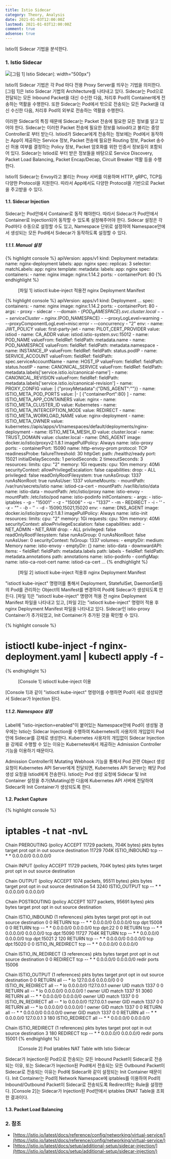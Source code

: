 ```yaml
---
title: Istio Sidecar
category: Theory, Analysis
date: 2021-01-03T12:00:00Z
lastmod: 2021-01-03T12:00:00Z
comment: true
adsense: true
---
```


Istio의 Sidecar 기법을 분석한다.

### 1. Istio Sidecar

![[그림 1] Istio Sidecar]({{site.baseurl}}/images/theory_analysis/Istio_Sidecar/Istio_Sidecar.PNG){: width="500px"}

Istio의 Sidecar 기법은 각 Pod 마다 전용 Proxy Server를 띄우는 기법을 의미한다. [그림 1]은 Istio Sidecar 기법의 Architecture를 나타내고 있다. Sidecar는 Pod으로 전달되는 모든 Inbound Packet을 대신 수신한 다음, 처리후 Pod의 Container에게 전송하는 역활을 수행한다. 또한 Sidecar는 Pod에서 밖으로 전송되는 모든 Packet을 대신 수신한 다음, 처리후 Pod의 외부로 전송하는 역활을 수행한다.

이러한 Sidecar의 특징 때문에 Sidecar는 Packet 전송에 필요한 모든 정보를 알고 있어야 한다. Sidecar는 이러한 Packet 전송에 필요한 정보를 Istiod라고 불리는 중앙 Controller로 부터 받는다. Istiod가 Sidecar에게 전송하는 정보에는 Pod에서 동작하는 App이 제공하는 Service 정보, Packet 전송에 필요한 Routing 정보, Packet 송수신 허용 여부를 결정하는 Policy 정보, Packet 암호화를 위한 인증서 정보등이 포함되어 있다. Sidecar는 Istiod로 부터 받은 정보들을 바탕으로 Service Discovery, Packet Load Balancing, Packet Encap/Decap, Circuit Breaker 역활 등을 수행한다.

Istio의 Sidecar는 Envoy라고 불리는 Proxy 서버를 이용하며 HTTP, gRPC, TCP등 다양한 Protocol을 지원한다. 따라서 App에서도 다양한 Protocol을 기반으로 Packet을 주고받을 수 있다.

#### 1.1. Sidecar Injection

Sidecar는 Pod안에서 Container로 동작 해야한다. 따라서 Sidecar가 Pod안에서 Container로 Injection되어 동작할 수 있도록 설정해주어야 한다. Sidecar 설정은 각 Pod마다 수동으로 설정할 수도 있고, Namespace 단위로 설정하여 Namespace안에서 생성되는 모든 Pod에서 Sidecar가 동작하도록 설정할 수 있다.

##### 1.1.1. Manual 설정

{% highlight console %}
apiVersion: apps/v1
kind: Deployment
metadata:
  name: nginx-deployment
  labels:
    app: nginx
spec:
  replicas: 3
  selector:
    matchLabels:
      app: nginx
  template:
    metadata:
      labels:
        app: nginx
    spec:
      containers:
      - name: nginx
        image: nginx:1.14.2
        ports:
        - containerPort: 80
{% endhighlight %}
<figure>
<figcaption class="caption">[파일 1] istioctl kube-inject 적용전 nginx Deployment Manifest</figcaption>
</figure>

{% highlight console %}
apiVersion: apps/v1
kind: Deployment
...
    spec:
      containers:
      - name: nginx
        image: nginx:1.14.2
        ports:
        - containerPort: 80
      - args:
        - proxy
        - sidecar
        - --domain
        - $(POD_NAMESPACE).svc.cluster.local
        - --serviceCluster
        - nginx.$(POD_NAMESPACE)
        - --proxyLogLevel=warning
        - --proxyComponentLogLevel=misc:error
        - --concurrency
        - "2"
        env:
        - name: JWT_POLICY
          value: first-party-jwt
        - name: PILOT_CERT_PROVIDER
          value: istiod
        - name: CA_ADDR
          value: istiod.istio-system.svc:15012
        - name: POD_NAME
          valueFrom:
            fieldRef:
              fieldPath: metadata.name
        - name: POD_NAMESPACE
          valueFrom:
            fieldRef:
              fieldPath: metadata.namespace
        - name: INSTANCE_IP
          valueFrom:
            fieldRef:
              fieldPath: status.podIP
        - name: SERVICE_ACCOUNT
          valueFrom:
            fieldRef:
              fieldPath: spec.serviceAccountName
        - name: HOST_IP
          valueFrom:
            fieldRef:
              fieldPath: status.hostIP
        - name: CANONICAL_SERVICE
          valueFrom:
            fieldRef:
              fieldPath: metadata.labels['service.istio.io/canonical-name']
        - name: CANONICAL_REVISION
          valueFrom:
            fieldRef:
              fieldPath: metadata.labels['service.istio.io/canonical-revision']
        - name: PROXY_CONFIG
          value: |
            {"proxyMetadata":{"DNS_AGENT":""}}
        - name: ISTIO_META_POD_PORTS
          value: |-
            [
                {"containerPort":80}
            ]
        - name: ISTIO_META_APP_CONTAINERS
          value: nginx
        - name: ISTIO_META_CLUSTER_ID
          value: Kubernetes
        - name: ISTIO_META_INTERCEPTION_MODE
          value: REDIRECT
        - name: ISTIO_META_WORKLOAD_NAME
          value: nginx-deployment
        - name: ISTIO_META_OWNER
          value: kubernetes://apis/apps/v1/namespaces/default/deployments/nginx-deployment
        - name: ISTIO_META_MESH_ID
          value: cluster.local
        - name: TRUST_DOMAIN
          value: cluster.local
        - name: DNS_AGENT
        image: docker.io/istio/proxyv2:1.8.1
        imagePullPolicy: Always
        name: istio-proxy
        ports:
        - containerPort: 15090
          name: http-envoy-prom
          protocol: TCP
        readinessProbe:
          failureThreshold: 30
          httpGet:
            path: /healthz/ready
            port: 15021
          initialDelaySeconds: 1
          periodSeconds: 2
          timeoutSeconds: 3
        resources:
          limits:
            cpu: "2"
            memory: 1Gi
          requests:
            cpu: 10m
            memory: 40Mi
        securityContext:
          allowPrivilegeEscalation: false
          capabilities:
            drop:
            - ALL
          privileged: false
          readOnlyRootFilesystem: true
          runAsGroup: 1337
          runAsNonRoot: true
          runAsUser: 1337
        volumeMounts:
        - mountPath: /var/run/secrets/istio
          name: istiod-ca-cert
        - mountPath: /var/lib/istio/data
          name: istio-data
        - mountPath: /etc/istio/proxy
          name: istio-envoy
        - mountPath: /etc/istio/pod
          name: istio-podinfo
      initContainers:
      - args:
        - istio-iptables
        - -p
        - "15001"
        - -z
        - "15006"
        - -u
        - "1337"
        - -m
        - REDIRECT
        - -i
        - '*'
        - -x
        - ""
        - -b
        - '*'
        - -d
        - 15090,15021,15020
        env:
        - name: DNS_AGENT
        image: docker.io/istio/proxyv2:1.8.1
        imagePullPolicy: Always
        name: istio-init
        resources:
          limits:
            cpu: "2"
            memory: 1Gi
          requests:
            cpu: 10m
            memory: 40Mi
        securityContext:
          allowPrivilegeEscalation: false
          capabilities:
            add:
            - NET_ADMIN
            - NET_RAW
            drop:
            - ALL
          privileged: false
          readOnlyRootFilesystem: false
          runAsGroup: 0
          runAsNonRoot: false
          runAsUser: 0
      securityContext:
        fsGroup: 1337
      volumes:
      - emptyDir:
          medium: Memory
        name: istio-envoy
      - emptyDir: {}
        name: istio-data
      - downwardAPI:
          items:
          - fieldRef:
              fieldPath: metadata.labels
            path: labels
          - fieldRef:
              fieldPath: metadata.annotations
            path: annotations
        name: istio-podinfo
      - configMap:
          name: istio-ca-root-cert
        name: istiod-ca-cert
...
{% endhighlight %}
<figure>
<figcaption class="caption">[파일 2] istioctl kube-inject 적용후 nginx Deployment Manifest</figcaption>
</figure>

"istioctl kube-inject" 명령어를 통해서 Deployment, StatefulSet, DaemonSet등의 Pod를 관리하는 Object의 Manifest를 변경하여 Pod에 Sidecar가 생성되도록 만든다. [파일 1]은 "istioctl kube-inject" 명령어 적용 전 nginx Deployment Manifest 파일을 나타내고 있고, [파일 2]는 "istioctl kube-inject" 명령어 적용 후 nginx Deployment Manifest 파일을 나타내고 있다. Sidecar인 istio-proxy Container가 추가되었고, Init Container가 추가된 것을 확인할 수 있다.

{% highlight console %}
# istioctl kube-inject -f nginx-deployment.yaml | kubectl apply -f -
{% endhighlight %}
<figure>
<figcaption class="caption">[Console 1] istioctl kube-inject 이용</figcaption>
</figure>

[Console 1]과 같이 "istioctl kube-inject" 명령어를 수행하면 Pod이 새로 생성되면서 Sidecar가 Injection 된다.

##### 1.1.2. Namespace 설정

Label에 "istio-injection=enabled"이 붙어있는 Namespace안에 Pod이 생성될 경우에는 Istio는 Sidecar Injection을 수행하여 Kubernetes의 사용자의 개입없이 Pod안에 Sidecar를 강제로 생성한다. Kubernetes 사용자의 개입없이 Sidecar Injection을 강제로 수행할 수 있는 이유는 Kubernetes에서 제공하는 Admission Controller 기능을 이용하기 때문이다. 

Admission Controller의 Mutating Webhook 기능을 통해서 Pod 관련 Object 생성 요청이 Kubernetes API Server에게 전달되면, Kubernetes API Server는 해당 Pod 생성 요청을 Istiod에게 전송한다. Istiod는 Pod 생성 요청에 Sidecar 및 Init Container 설정을 추가(Mutating)한 다음에 Kubernetes API 서버에 전달하여 Sidecar와 Init Container가 생성되도록 한다.

#### 1.2. Packet Capture

{% highlight console %}
# iptables -t nat -nvL
Chain PREROUTING (policy ACCEPT 11729 packets, 704K bytes)
 pkts bytes target     prot opt in     out     source               destination
11729  704K ISTIO_INBOUND  tcp  --  *      *       0.0.0.0/0            0.0.0.0/0

Chain INPUT (policy ACCEPT 11729 packets, 704K bytes)
 pkts bytes target     prot opt in     out     source               destination

Chain OUTPUT (policy ACCEPT 1074 packets, 95511 bytes)
 pkts bytes target     prot opt in     out     source               destination
   54  3240 ISTIO_OUTPUT  tcp  --  *      *       0.0.0.0/0            0.0.0.0/0

Chain POSTROUTING (policy ACCEPT 1077 packets, 95691 bytes)
 pkts bytes target     prot opt in     out     source               destination

Chain ISTIO_INBOUND (1 references)
 pkts bytes target     prot opt in     out     source               destination
    0     0 RETURN     tcp  --  *      *       0.0.0.0/0            0.0.0.0/0            tcp dpt:15008
    0     0 RETURN     tcp  --  *      *       0.0.0.0/0            0.0.0.0/0            tcp dpt:22
    0     0 RETURN     tcp  --  *      *       0.0.0.0/0            0.0.0.0/0            tcp dpt:15090
11727  704K RETURN     tcp  --  *      *       0.0.0.0/0            0.0.0.0/0            tcp dpt:15021
    2   120 RETURN     tcp  --  *      *       0.0.0.0/0            0.0.0.0/0            tcp dpt:15020
    0     0 ISTIO_IN_REDIRECT  tcp  --  *      *       0.0.0.0/0            0.0.0.0/0

Chain ISTIO_IN_REDIRECT (3 references)
 pkts bytes target     prot opt in     out     source               destination
    0     0 REDIRECT   tcp  --  *      *       0.0.0.0/0            0.0.0.0/0            redir ports 15006

Chain ISTIO_OUTPUT (1 references)
 pkts bytes target     prot opt in     out     source               destination
    0     0 RETURN     all  --  *      lo      127.0.0.6            0.0.0.0/0
    0     0 ISTIO_IN_REDIRECT  all  --  *      lo      0.0.0.0/0           !127.0.0.1            owner UID match 1337
    0     0 RETURN     all  --  *      lo      0.0.0.0/0            0.0.0.0/0            ! owner UID match 1337
   51  3060 RETURN     all  --  *      *       0.0.0.0/0            0.0.0.0/0            owner UID match 1337
    0     0 ISTIO_IN_REDIRECT  all  --  *      lo      0.0.0.0/0           !127.0.0.1            owner GID match 1337
    0     0 RETURN     all  --  *      lo      0.0.0.0/0            0.0.0.0/0            ! owner GID match 1337
    0     0 RETURN     all  --  *      *       0.0.0.0/0            0.0.0.0/0            owner GID match 1337
    0     0 RETURN     all  --  *      *       0.0.0.0/0            127.0.0.1
    3   180 ISTIO_REDIRECT  all  --  *      *       0.0.0.0/0            0.0.0.0/0

Chain ISTIO_REDIRECT (1 references)
 pkts bytes target     prot opt in     out     source               destination
    3   180 REDIRECT   tcp  --  *      *       0.0.0.0/0            0.0.0.0/0            redir ports 15001
{% endhighlight %}
<figure>
<figcaption class="caption">[Console 2] Pod iptables NAT Table with Istio Sidecar</figcaption>
</figure>

Sidecar가 Injection된 Pod으로 전송되는 모든 Inbound Packet이 Sidecar로 전송되는 이유, 또는 Sidecar가 Injection된 Pod에서 전송되는 모든 Outbound Packet이 Sidecar로 전송되는 이유는 Pod에 Sidecar와 같이 설정되는 Init Container 때문이다. Init Container는 Pod의 Network Namespace에 iptables를 이용하여 Pod의 Inbound/Outbound Packet이 Sidecar로 전송되도록 Redirect하는 Rule을 설정한다. [Console 2]는 Sidecar가 Injection된 Pod안에서 iptables DNAT Table을 조회한 결과이다.

#### 1.3. Packet Load Balancing

### 2. 참조

* [https://istio.io/latest/docs/reference/config/networking/virtual-service/](https://istio.io/latest/docs/reference/config/networking/virtual-service/)
* [https://istio.io/latest/docs/setup/additional-setup/sidecar-injection/](https://istio.io/latest/docs/setup/additional-setup/sidecar-injection/)
